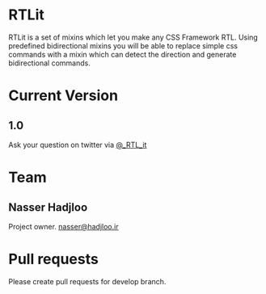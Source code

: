 # RTLit

RTLit is a set of mixins which let you make any CSS Framework RTL. Using predefined bidirectional mixins you will be able to replace simple css commands with a mixin which can detect the direction and generate bidirectional commands.

# Current Version

## 1.0

Ask your question on twitter via [@_RTL_it](http://twitter.com/_RTL_it)

# Team

## Nasser Hadjloo
Project owner.
[nasser@hadjloo.ir](mailto:nasser@hadjloo.ir)

# Pull requests

Please create pull requests for develop branch.